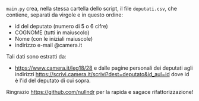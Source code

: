 `main.py` crea, nella stessa cartella dello script, il file `deputati.csv`, che contiene, separati da virgole e in questo ordine:
- id del deputato (numero di 5 o 6 cifre)
- COGNOME (tutti in maiuscolo)
- Nome (con le iniziali maiuscole)
- indirizzo e-mail @camera.it

Tali dati sono estratti da:
- https://www.camera.it/leg18/28
e dalle pagine personali dei deputati agli indirizzi https://scrivi.camera.it/scrivi?dest=deputato&id_aul=id dove id è l'id del deputato di cui sopra.

Ringrazio https://github.com/nullndr per la rapida e sagace rifattorizzazione!
